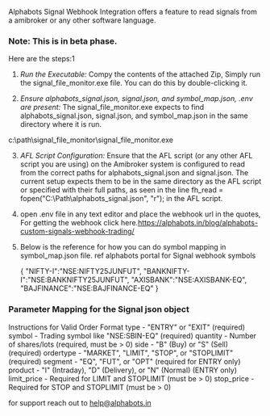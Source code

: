 Alphabots Signal Webhook Integration offers a feature to read signals from a amibroker or any other software language.

### Note: This is in beta phase.

Here are the steps:1

1.  *Run the Executable:* Compy the contents of the attached Zip, Simply run the signal_file_monitor.exe file. You can do this by double-clicking it.

2.  *Ensure alphabots_signal.json, signal.json, and symbol_map.json, .env are present:* The signal_file_monitor.exe expects to find alphabots_signal.json, signal.json, and symbol_map.json in the same directory where it is run. 

   c:\path\signal_file_monitor\signal_file_monitor.exe
    
3.  *AFL Script Configuration:* Ensure that the AFL script (or any other AFL script you are using) on the Amibroker system is configured to read from the correct paths for alphabots_signal.json and signal.json. The current setup expects them to be in the same directory as the AFL script or specified with their full paths, as seen in the line fh_read = fopen("C:\Path\alphabots_signal.json", "r"); in the AFL script.

4.  open .env file in any text editor and place the webhook url in the quotes, For getting the webhook click here.<https://alphabots.in/blog/alphabots-custom-signals-webhook-trading/>


5.  Below is the reference for how you can do symbol mapping in symbol_map.json file. ref alphabots portal for Signal webhook symbols

    {
        "NIFTY-I":"NSE:NIFTY25JUNFUT",
        "BANKNIFTY-I":"NSE:BANKNIFTY25JUNFUT",
        "AXISBANK":"NSE:AXISBANK-EQ",
        "BAJFINANCE":"NSE:BAJFINANCE-EQ"
    }

### Parameter Mapping for the Signal json object 

Instructions for Valid Order Format
type - "ENTRY" or "EXIT" (required)
symbol - Trading symbol like "NSE:SBIN-EQ" (required)
quantity - Number of shares/lots (required, must be > 0)
side - "B" (Buy) or "S" (Sell) (required)
ordertype - "MARKET", "LIMIT", "STOP", or "STOPLIMIT" (required)
segment - "EQ", "FUT", or "OPT" (required for ENTRY only)
product - "I" (Intraday), "D" (Delivery), or "N" (Normal) (ENTRY only)
limit_price - Required for LIMIT and STOPLIMIT (must be > 0)
stop_price - Required for STOP and STOPLIMIT (must be > 0)

for support reach out to help@alphabots.in
